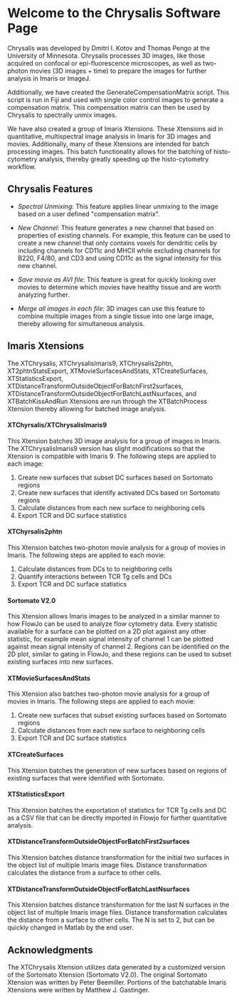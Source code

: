 # Welcome to the Chrysalis Software Page


Chrysalis was developed by Dmitri I. Kotov and Thomas Pengo at the University of Minnesota. Chrysalis processes 3D images, like those acquired on confocal or epi-fluorescence microscopes, as well as two-photon movies (3D images + time) to prepare the images for further analysis in Imaris or ImageJ. 

Additionally, we have created the GenerateCompensationMatrix script. This script is run in Fiji and used with single color control images to generate a compensation matrix. This compensation matrix can then be used by Chrysalis to spectrally unmix images.

We have also created a group of Imaris Xtensions. These Xtensions aid in quantitative, multispectral image analysis in Imaris for 3D images and movies. Additionally, many of these Xtensions are intended for batch processing images. This batch functionality allows for the batching of histo-cytometry analysis, thereby greatly speeding up the histo-cytometry workflow.


## Chrysalis Features


* *Spectral Unmixing*: This feature applies linear unmixing to the image based on a user defined "compensation matrix".

* *New Channel*: This feature generates a new channel that based on properties of existing channels. For example, this feature can be used to create a new channel that only contains voxels for dendritic cells by including channels for CD11c and MHCII while excluding channels for B220, F4/80, and CD3 and using CD11c as the signal intensity for this new channel.

* *Save movie as AVI file*: This feature is great for quickly looking over movies to determine which movies have healthy tissue and are worth analyzing further.

* *Merge all images in each file*: 3D images can use this feature to combine multiple images from a single tissue into one large image, thereby allowing for simultaneous analysis.


## Imaris Xtensions


The XTChrysalis, XTChrysalisImaris9, XTChrysalis2phtn, XT2phtnStatsExport, XTMovieSurfacesAndStats, XTCreateSurfaces, XTStatisticsExport, XTDistanceTransformOutsideObjectForBatchFirst2surfaces, XTDistanceTransformOutsideObjectForBatchLastNsurfaces, and XTBatchKissAndRun Xtensions are run through the XTBatchProcess Xtension thereby allowing for batched image analysis.

#### XTChyrsalis/XTChrysalisImaris9

This Xtension batches 3D image analysis for a group of images in Imaris. The XTChrysalisImaris9 version has slight modifications so that the Xtension is compatible with Imaris 9. The following steps are applied to each image:

1. Create new surfaces that subset DC surfaces based on Sortomato regions
2. Create new surfaces that identify activated DCs based on Sortomato regions
3. Calculate distances from each new surface to neighboring cells
4. Export TCR and DC surface statistics


#### XTChyrsalis2phtn

This Xtension batches two-photon movie analysis for a group of movies in Imaris. The following steps are applied to each movie:

1. Calculate distances from DCs to to neighboring cells
2. Quantify interactions between TCR Tg cells and DCs
3. Export TCR and DC surface statistics


#### Sortomato V2.0

This Xtension allows Imaris images to be analyzed in a similar manner to how FlowJo can be used to analyze flow cytometry data. Every statistic available for a surface can be plotted on a 2D plot against any other statistic, for example mean signal intensity of channel 1 can be plotted against mean signal intensity of channel 2. Regions can be identified on the 2D plot, similar to gating in FlowJo, and these regions can be used to subset existing surfaces into new surfaces.


#### XTMovieSurfacesAndStats

This Xtension also batches two-photon movie analysis for a group of movies in Imaris. The following steps are applied to each movie:
1. Create new surfaces that subset existing surfaces based on Sortomato regions
2. Calculate distances from each new surface to neighboring cells
3. Export TCR and DC surface statistics

#### XTCreateSurfaces

This Xtension batches the generation of new surfaces based on regions of existing surfaces that were identified with Sortomato.


#### XTStatisticsExport

This Xtension batches the exportation of statistics for TCR Tg cells and DC as a CSV file that can be directly imported in Flowjo for further quantitative analysis.


#### XTDistanceTransformOutsideObjectForBatchFirst2surfaces

This Xtension batches distance transformation for the initial two surfaces in the object list of multiple Imaris image files. Distance transformation calculates the distance from a surface to other cells.


#### XTDistanceTransformOutsideObjectForBatchLastNsurfaces

This Xtension batches distance transformation for the last N surfaces in the object list of multiple Imaris image files. Distance transformation calculates the distance from a surface to other cells. The N is set to 2, but can be quickly changed in Matlab by the end user.


## Acknowledgments

The XTChrysalis Xtension utilizes data generated by a customized version of the Sortomato Xtension (Sortomato V2.0). The original Sortomato Xtension was written by Peter Beemiller. Portions of the batchatable Imaris Xtensions were written by Matthew J. Gastinger.
